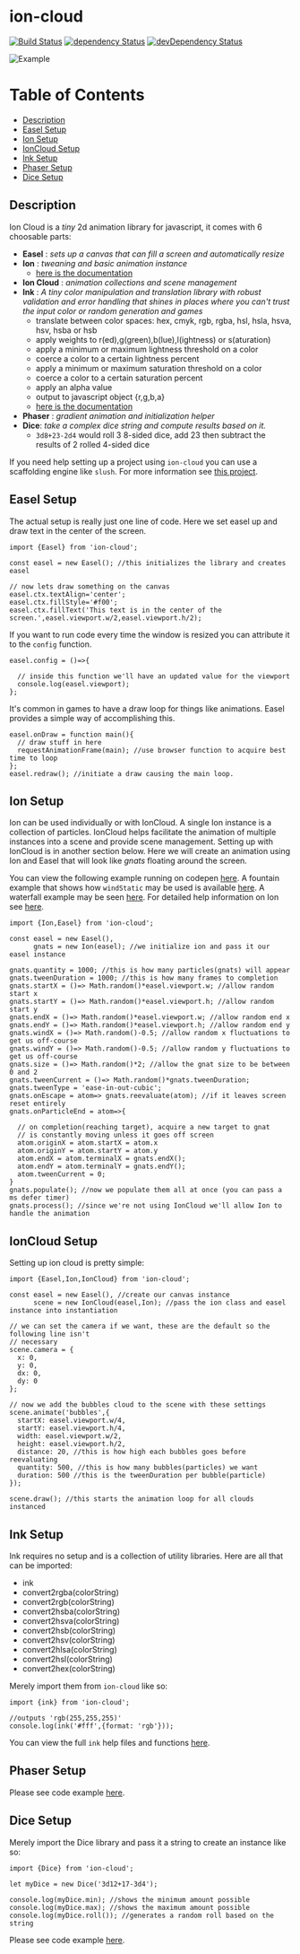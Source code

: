 # ion-cloud
[![Build Status](https://travis-ci.org/NathanielInman/ion-cloud.svg?branch=master)](https://travis-ci.org/NathanielInman/ion-cloud) [![dependency Status](https://david-dm.org/NathanielInman/ion-cloud/status.svg?style=flat)](https://david-dm.org/NathanielInman/ion-cloud) [![devDependency Status](https://david-dm.org/NathanielInman/ion-cloud/dev-status.svg?style=flat)](https://david-dm.org/NathanielInman/ion-cloud#info=devDependencies)

![Example](https://media.giphy.com/media/1mhjCBjncfr37OiNd1/giphy.gif)

# Table of Contents
* [Description](#description)
* [Easel Setup](#easel-setup)
* [Ion Setup](#ion-setup)
* [IonCloud Setup](#ioncloud-setup)
* [Ink Setup](#ink-setup)
* [Phaser Setup](#phaser-setup)
* [Dice Setup](#dice-setup)

## Description
Ion Cloud is a *tiny* 2d animation library for javascript, it comes with 6 choosable parts:
  - **Easel** : *sets up a canvas that can fill a screen and automatically resize*
  - **Ion** : *tweaning and basic animation instance*
    - [here is the documentation](https://github.com/NathanielInman/ion-cloud/tree/master/src/demo-ion)
  - **Ion Cloud** : *animation collections and scene management*
  - **Ink** : *A tiny color manipulation and translation library with robust validation and error handling that shines in places where you can't trust the input color or random generation and games*
    - translate between color spaces: hex, cmyk, rgb, rgba, hsl, hsla, hsva, hsv, hsba or hsb
    - apply weights to r(ed),g(green),b(lue),l(ightness) or s(aturation)
    - apply a minimum or maximum lightness threshold on a color
    - coerce a color to a certain lightness percent
    - apply a minimum or maximum saturation threshold on a color
    - coerce a color to a certain saturation percent
    - apply an alpha value
    - output to javascript object {r,g,b,a}
    - [here is the documentation](https://github.com/NathanielInman/ion-cloud/tree/master/src/demo-ink)
  - **Phaser** : *gradient animation and initialization helper*
  - **Dice**: *take a complex dice string and compute results based on it.*
    - `3d8+23-2d4` would roll 3 8-sided dice, add 23 then subtract the results of 2 rolled 4-sided dice

If you need help setting up a project using `ion-cloud` you can use a scaffolding engine like `slush`. For more information see [this project](https://www.npmjs.com/package/slush-jugs).

## Easel Setup
The actual setup is really just one line of code. Here we set easel up and draw text in the center of the screen.
```
import {Easel} from 'ion-cloud';

const easel = new Easel(); //this initializes the library and creates easel

// now lets draw something on the canvas
easel.ctx.textAlign='center';
easel.ctx.fillStyle='#f00';
easel.ctx.fillText('This text is in the center of the screen.',easel.viewport.w/2,easel.viewport.h/2);
```
If you want to run code every time the window is resized you can attribute it to the `config` function.
```
easel.config = ()=>{

  // inside this function we'll have an updated value for the viewport
  console.log(easel.viewport);
};
```
It's common in games to have a draw loop for things like animations. Easel provides a simple way of accomplishing this.
```
easel.onDraw = function main(){
  // draw stuff in here
  requestAnimationFrame(main); //use browser function to acquire best time to loop
};
easel.redraw(); //initiate a draw causing the main loop.
```

## Ion Setup
Ion can be used individually or with IonCloud. A single Ion instance is a collection of particles. IonCloud helps facilitate the animation of multiple instances into a scene and provide scene management. Setting up with IonCloud is in another section below. Here we will create an animation using Ion and Easel that will look like *gnats* floating around the screen.

You can view the following example running on codepen [here](https://codepen.io/NathanielInman/pen/ogYjwE).
A fountain example that shows how `windStatic` may be used is available [here](https://codepen.io/NathanielInman/pen/LEbpye).
A waterfall example may be seen [here](https://codepen.io/NathanielInman/pen/yyVYXe).
For detailed help information on Ion see [here](https://github.com/NathanielInman/ion-cloud/tree/master/src/demo-ion).
```
import {Ion,Easel} from 'ion-cloud';

const easel = new Easel(),
      gnats = new Ion(easel); //we initialize ion and pass it our easel instance

gnats.quantity = 1000; //this is how many particles(gnats) will appear
gnats.tweenDuration = 1000; //this is how many frames to completion
gnats.startX = ()=> Math.random()*easel.viewport.w; //allow random start x
gnats.startY = ()=> Math.random()*easel.viewport.h; //allow random start y
gnats.endX = ()=> Math.random()*easel.viewport.w; //allow random end x
gnats.endY = ()=> Math.random()*easel.viewport.h; //allow random end y
gnats.windX = ()=> Math.random()-0.5; //allow random x fluctuations to get us off-course
gnats.windY = ()=> Math.random()-0.5; //allow random y fluctuations to get us off-course
gnats.size = ()=> Math.random()*2; //allow the gnat size to be between 0 and 2
gnats.tweenCurrent = ()=> Math.random()*gnats.tweenDuration;
gnats.tweenType = 'ease-in-out-cubic';
gnats.onEscape = atom=> gnats.reevaluate(atom); //if it leaves screen reset entirely
gnats.onParticleEnd = atom=>{

  // on completion(reaching target), acquire a new target to gnat
  // is constantly moving unless it goes off screen
  atom.originX = atom.startX = atom.x
  atom.originY = atom.startY = atom.y
  atom.endX = atom.terminalX = gnats.endX();
  atom.endY = atom.terminalY = gnats.endY();
  atom.tweenCurrent = 0;
}
gnats.populate(); //now we populate them all at once (you can pass a ms defer timer)
gnats.process(); //since we're not using IonCloud we'll allow Ion to handle the animation
```

## IonCloud Setup
Setting up ion cloud is pretty simple:
```
import {Easel,Ion,IonCloud} from 'ion-cloud';

const easel = new Easel(), //create our canvas instance
      scene = new IonCloud(easel,Ion); //pass the ion class and easel instance into instantiation

// we can set the camera if we want, these are the default so the following line isn't
// necessary
scene.camera = {
  x: 0,
  y: 0,
  dx: 0,
  dy: 0
};

// now we add the bubbles cloud to the scene with these settings
scene.animate('bubbles',{
  startX: easel.viewport.w/4,
  startY: easel.viewport.h/4,
  width: easel.viewport.w/2,
  height: easel.viewport.h/2,
  distance: 20, //this is how high each bubbles goes before reevaluating
  quantity: 500, //this is how many bubbles(particles) we want
  duration: 500 //this is the tweenDuration per bubble(particle)
});

scene.draw(); //this starts the animation loop for all clouds instanced
```

## Ink Setup
Ink requires no setup and is a collection of utility libraries. Here are all that can be imported:
  - ink
  - convert2rgba(colorString)
  - convert2rgb(colorString)
  - convert2hsba(colorString)
  - convert2hsva(colorString)
  - convert2hsb(colorString)
  - convert2hsv(colorString)
  - convert2hlsa(colorString)
  - convert2hsl(colorString)
  - convert2hex(colorString)

Merely import them from `ion-cloud` like so:
```
import {ink} from 'ion-cloud';

//outputs 'rgb(255,255,255)'
console.log(ink('#fff',{format: 'rgb'}));
```
You can view the full `ink` help files and functions [here](https://github.com/NathanielInman/ion-cloud/tree/master/src/demo-ink).

## Phaser Setup
Please see code example [here](https://github.com/NathanielInman/ion-cloud/blob/master/src/demo-phaser/src/app/app.js).

## Dice Setup
Merely import the Dice library and pass it a string to create an instance like so:
```
import {Dice} from 'ion-cloud';

let myDice = new Dice('3d12+17-3d4');

console.log(myDice.min); //shows the minimum amount possible
console.log(myDice.max); //shows the maximum amount possible
console.log(myDice.roll()); //generates a random roll based on the string
```
Please see code example [here](https://github.com/NathanielInman/ion-cloud/blob/master/src/demo-dice/src/app/app.js).

